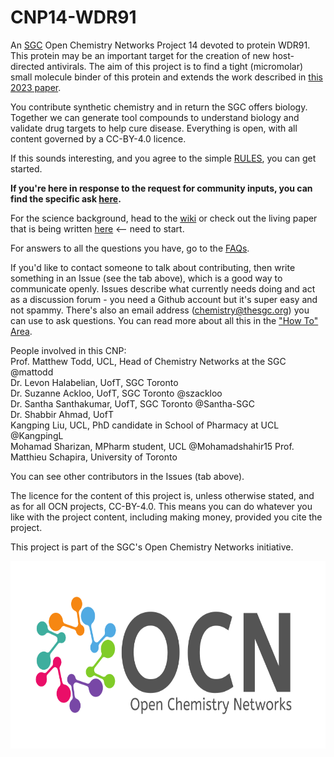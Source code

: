 # CNP14-WDR91

An [SGC]((https://www.thesgc.org/)) Open Chemistry Networks Project 14 devoted to protein WDR91. This protein may be an important target for the creation of new host-directed antivirals. The aim of this project is to find a tight (micromolar) small molecule binder of this protein and extends the work described in [this 2023 paper](https://pubs.acs.org/doi/abs/10.1021/acs.jmedchem.3c01471).

You contribute synthetic chemistry and in return the SGC offers biology. Together we can generate tool compounds to understand biology and validate drug targets to help cure disease. Everything is open, with all content governed by a CC-BY-4.0 licence.

If this sounds interesting, and you agree to the simple [RULES](https://www.thesgc.org/sgc-open-chemistry-networks/terms-of-use), you can get started.

**If you're here in response to the request for community inputs, you can find the specific ask [here](https://github.com/StructuralGenomicsConsortium/CNP14-WDR91/issues/6).**

For the science background, head to the [wiki]([url](https://github.com/StructuralGenomicsConsortium/CNP14-WDR91/wiki)) or check out the living paper that is being written [here](url) <-- need to start.

For answers to all the questions you have, go to the [FAQs](https://www.thesgc.org/sgc-open-chemistry-networks/faq).

If you'd like to contact someone to talk about contributing, then write something in an Issue (see the tab above), which is a good way to communicate openly. Issues describe what currently needs doing and act as a discussion forum - you need a Github account but it's super easy and not spammy. There's also an email address (chemistry@thesgc.org) you can use to ask questions. You can read more about all this in the ["How To" Area](https://github.com/StructuralGenomicsConsortium/Chemistry_TechOps_HowTo/wiki).

People involved in this CNP:  
Prof. Matthew Todd, UCL, Head of Chemistry Networks at the SGC @mattodd  
Dr. Levon Halabelian, UofT, SGC Toronto  
Dr. Suzanne Ackloo, UofT, SGC Toronto @szackloo  
Dr. Santha Santhakumar, UofT, SGC Toronto @Santha-SGC  
Dr. Shabbir Ahmad, UofT  
Kangping Liu, UCL, PhD candidate in School of Pharmacy at UCL @KangpingL  
Mohamad Sharizan, MPharm student, UCL @Mohamadshahir15
Prof. Matthieu Schapira, University of Toronto

You can see other contributors in the Issues (tab above).

The licence for the content of this project is, unless otherwise stated, and as for all OCN projects, CC-BY-4.0. This means you can do whatever you like with the project content, including making money, provided you cite the project.

This project is part of the SGC's Open Chemistry Networks initiative.

<a href="url"><img src="https://github.com/StructuralGenomicsConsortium/Chemistry_TechOps_HowTo/blob/main/Open%20Chemistry%20Networks%20Logos/OCN_Logo_Final_smban.png?raw=true" align="centre" height="300" ></a>
